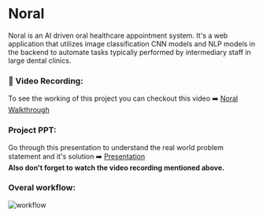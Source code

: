 # Noral
Noral is an AI driven oral healthcare appointment system. It's a web application that utilizes image classification CNN models and NLP models in the backend to automate tasks typically performed by intermediary staff in large dental clinics.

### 🎥 Video Recording:
To see the working of this project you can checkout this video ➡️ [Noral Walkthrough](https://drive.google.com/file/d/1MZ5s4q2UaHbkCdMW069P23HlBUsFhwl6/view?usp=sharing)

### Project PPT:
Go through this presentation to understand the real world problem statement and it's solution ➡️ [Presentation](https://www.canva.com/design/DAGrok7CTHk/0eUHwfpAI9X-KzyUkecNCQ/view?utm_content=DAGrok7CTHk&utm_campaign=designshare&utm_medium=link2&utm_source=uniquelinks&utlId=haa1e633909)  
**Also don't forget to watch the video recording mentioned above.**

### Overal workflow:
![workflow](https://drive.google.com/file/d/1wiUBw4eZD5K76ordNcpR2LDWaftNF4yx/view?usp=sharing)

